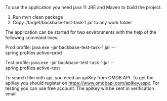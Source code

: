 To use the application you need java 11 JRE and Maven to build the project.

1. Run mvn clean package
2. Copy ./target/backbase-test-task-1.jar to any work folder

The application can be started for two environments with the help of the following command lines:

Prod profile:
java.exe -jar backbase-test-task-1.jar --spring.profiles.active=prod

Test profile:
java.exe -jar backbase-test-task-1.jar --spring.profiles.active=test

To search film with api, you need an apiKey from OMDB API. To get the apiKey you should register on
https://www.omdbapi.com/apikey.aspx. For testing you can use free account. The apiKey will be sent in verification
email.